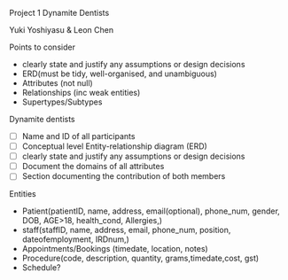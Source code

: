 Project 1 Dynamite Dentists

Yuki Yoshiyasu & Leon Chen

Points to consider

- clearly state and justify any assumptions or design decisions
- ERD(must be tidy, well-organised, and unambiguous)
- Attributes (not null)
- Relationships (inc weak entities)
- Supertypes/Subtypes

Dynamite dentists

- [ ]  Name and ID of all participants
- [ ]  Conceptual level Entity-relationship diagram (ERD)
- [ ]  clearly state and justify any assumptions or design decisions
- [ ]  Document the domains of all attributes
- [ ]  Section documenting the contribution of both members

Entities

- Patient(patientID, name, address, email(optional), phone_num, gender, DOB, AGE>18,  health_cond, Allergies,)
- staff(staffID, name, address, email, phone_num, position, dateofemployment, IRDnum,)
- Appointments/Bookings (timedate, location, notes)
- Procedure(code, description, quantity, grams,timedate,cost, gst)
- Schedule?
